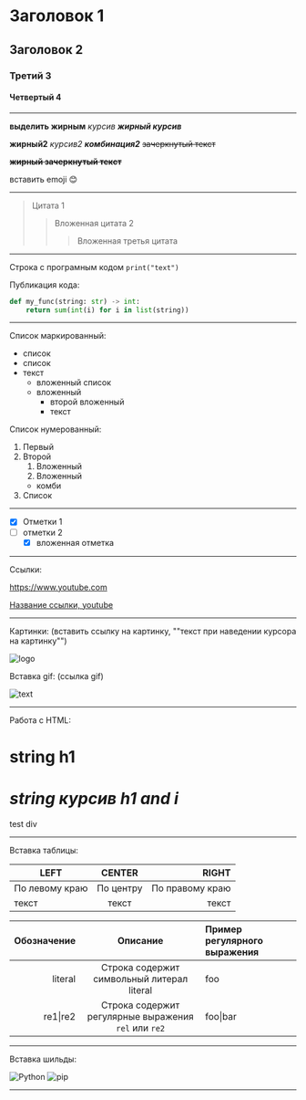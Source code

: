 # Заголовок 1
## Заголовок 2
### Третий 3
#### Четвертый 4
___
**выделить жирным**
*курсив*
***жирный курсив***

__жирный2__
_курсив2_
___комбинация2___
~~зачеркнутый текст~~

__~~жирный зачеркнутый текст~~__

вставить emoji :blush:
___
> Цитата 1
>> Вложенная цитата 2
>>> Вложенная третья цитата
___
Строка с програмным кодом `print("text")`

Публикация кода:

```python
def my_func(string: str) -> int:
    return sum(int(i) for i in list(string))
```
___
Список маркированный:
* список
* список
* текст
  * вложенный список
  * вложенный
    + второй вложенный
    + текст

Список нумерованный:
1. Первый
2. Второй
    1. Вложенный
    2. Вложенный
    + комби
3. Список
___
- [x] Отметки 1
- [ ] отметки 2
  - [x] вложенная отметка
___
Ссылки:

https://www.youtube.com

[Название ссылки, youtube](https://www.youtube.com)
___
Картинки: (вставить ссылку на картинку, ""текст при наведении курсора на картинку"")

![logo]()

Вставка gif: (ссылка gif)

![text]()
___
Работа с HTML:

<h1>string h1</h1>
<h1><i>string курсив h1 and i</i></h1>
<div>test div</div>

___
Вставка таблицы:

| LEFT | CENTER | RIGHT |
|----------------|:---------:|----------------:|
| По левому краю | По центру | По правому краю |
| текст | текст | текст |


| Обозначение | Описание | Пример регулярного выражения|
|----:|:----:|:----------|
| literal | Строка содержит символьный литерал literal | foo |
| re1&#124;re2 | Строка содержит регулярные выражения `rel` или `re2` | foo&#124;bar |
___
Вставка шильды:

![Python](https://img.shields.io/pypi/pyversions/pip?color=g&label=Python%20version&style=plastic)
![pip](https://img.shields.io/pypi/v/pip?style=plastic)
___

